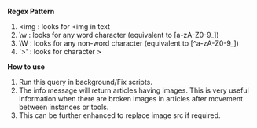 **Regex Pattern**
1. <img : looks for <img in text 
2. \w : looks for any word character (equivalent to [a-zA-Z0-9_])
3. \W : looks for any non-word character (equivalent to [^a-zA-Z0-9_])
4. '>' : looks for character >

**How to use**
1. Run this query in background/Fix scripts.
2. The info message will return articles having images. This is very useful information when there are broken images in articles after movement between instances or tools.
3. This can be further enhanced to replace image src if required.
